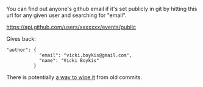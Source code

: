 You can find out anyone's github email if it's set publicly in git by hitting this url for any given user and searching for "email".

  https://api.github.com/users/xxxxxxx/events/public

Gives back:

    "author": {
                "email": "vicki.boykis@gmail.com",
                "name": "Vicki Boykis"
              }

There is potentially [a way to wipe it](https://help.github.com/articles/changing-author-info/) from old commits. 

